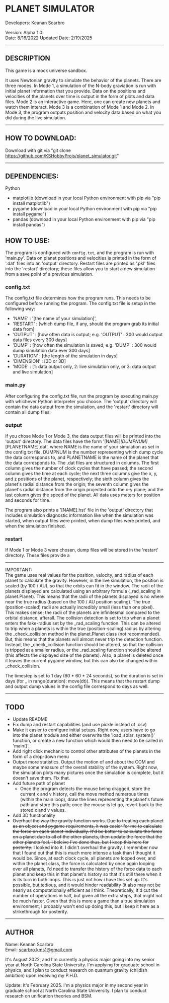 # PLANET SIMULATOR

Developers: Keanan Scarbro

Version: Alpha 1.0 <br>
Date: 8/16/2022
Updated Date: 2/19/2025

___
## DESCRIPTION
This game is a mock universe sandbox.

It uses Newtonian gravity to simulate the behavior of the planets. There are three modes. In Mode 1, a simulation of the N-body graviation is run with initial planet information that you provide. Data on the positions and velocities of the planets over time is output in the form of plots and data files. Mode 2 is an interactive game. Here, one can create new planets and watch them interact. Mode 3 is a combination of Mode 1 and Mode 2. In Mode 3, the program outputs position and velocity data based on what you did during the live simulation.
___
## HOW TO DOWNLOAD:
Download with git via "git clone https://github.com/KSHobbyProjs/planet_simulator.git"

___
## DEPENDENCIES:
Python
  - matplotlib (download in your local Python environment with pip via "pip install matplotlib")
  - pygame     (download in your local Python environment with pip via "pip install pygame")
  - pandas     (download in your local Python environment with pip via "pip install pandas")

## HOW TO USE:
The program is configured with `config.txt`, and the program is run with 'main.py'. Data on planet positions and velocities is printed in the form of '.dat' files into an 'output' directory. Restart files are printed as '.pkl' files into the 'restart' directory; these files allow you to start a new simulation from a save point of a previous simulation. 

### config.txt
The config.txt file determines how the program runs. This needs to be configured before running the program. The config.txt file is setup in the following way:
  - 'NAME'      : '[the name of your simulation]',
  - 'RESTART'   : [which dump file, if any, should the program grab its initial data from]
  - 'OUTPUT'    : [how often data is output; e.g. 'OUTPUT' : 300 would output data files every 300 days]
  - 'DUMP'      : [how often the simulation is saved; e.g. 'DUMP' : 300 would dump simulation data ever 300 days] 
  - 'DURATION'  : [the length of the simulation in days]
  - 'DIMENSION' : [2D or 3D]
  - 'MODE'      : [1: data output only, 2: live simulation only, or 3: data output and live simulation] 

### main.py
After configuring the config.txt file, run the program by executing main.py with whichever Python interpreter you choose. The 'output' directory will contain the data output from the simulation, and the 'restart' directory will contain all dump files.

### output
If you chose Mode 1 or Mode 3, the data output files will be printed into the 'output' directory. The data files have the form '[NAME]_[DUMPNUM]_[PLANETNAME].dat', where NAME is the name of your simulation as set in the config.txt file, DUMPNUM is the number representing which dump cycle the data corresponds to, and PLANETNAME is the name of the planet that the data corresponds to. The .dat files are structured in columns. The first column gives the number of clock cycles that have passed; the second column gives the time at each cycle; the next three columns give the x, y, and z positions of the planet, respectively; the sixth column gives the planet's radial distance from the origin; the seventh column gives the planet's radial distance from the origin projected onto the x-y plane; and the last column gives the speed of the planet. All data uses meters for position and seconds for time.

The program also prints a '[NAME].hst' file in the 'output' directory that includes simulation diagnostic information like when the simulation was started, when output files were printed, when dump files were printed, and when the simulation finished. 

### restart
If Mode 1 or Mode 3 were chosen, dump files will be stored in the 'restart' directory. These files provide a 



___
IMPORTANT: <br>
The game uses real values for the position, velocity, and radius of each planet to calculate the gravity. However, in the live simulation, the position is scaled (by 100 / AU), so that the orbits can fit in the window. The radii of the planets displayed are calculated using an arbitrary formula (_rad_scaling in planet.Planet). This means that the radii of the planets displayed is no where near the true radius (based on the 100 / AU position scaling). The true (position-scaled) radii are actually incredibly small (less than one pixel). This makes sense; the radii of the planets are infinitesmal compared to the orbital distance, afterall. The collision detection is set to trip when a planet enters the fake-radius set by the _rad_scaling function. This can be altered to trip when a planets is within the true (position-scaling) radius by altering the _check_collision method in the planet.Planet class (not recommended). But, this means that the planets will almost never trip the detection function. Instead, the _check_collision function should be altered, so that the collision is tripped at a smaller radius, or the _rad_scaling function should be altered (this affects the displayed size of the planets). Also, a planet is deleted once it leaves the current pygame window, but this can also be changed within _check_collision.

The timestep is set to 1 day (60 * 60 * 24 seconds), so the duration is set in days (for _ in range(duration): move(dt)). This means that the restart dump and output dump values in the config file correspond to days as well.
___

## TODO
- Update README
- Fix dump and restart capabilities (and use pickle instead of .csv)
- Make it easier to configure initial setups. Right now, users have to go into the planet module and either overwrite the 'load_solar_system()' function, or create a new function which would then need to be called in 'main()'.
- Add right click mechanic to control other attributes of the planets in the form of a drop-down menu
- Output more statistics. Output the motion of and about the COM and maybe some measure of the overall stability of the system. Right now, the simulation plots many pictures once the simulation is complete, but it doesn't save them. Fix that.
- Add future path of planet
  - Once the program detects the mouse being dragged, store the current x and v history, call the move method numerous times (within the main loop), draw the lines representing the planet's future path and store this path; once the mouse is let go, revert back to the stored x and v values.
- Add 3D functionality
- ~~Overhaul the way the gravity function works. Due to treating each planet as an object and pygame requirements, it was easier for me to calculate the force on each planet individually. It'd be better to calculate the force on a planet due to all of the other planets, then update the force that the other planets feel. I beleive I've done thus, but I keep this here for posterity.~~ I looked into it. I didn't overhaul the gravity. I remember now that I found out that this is much more intense a task than I thought it would be. Since, at each clock cycle, all planets are looped over, and within the planet class, the force is calculated by once again looping over all planets, I'd need to transfer the history of the force data to each planet and keep this in that planet's history so that it's still there when it is its turn in both loops. This is just not how i have this set up. It's possible, but tedious, and it would hinder readability (it also may not be nearly as computationally efficient as I think. Theoretically, it'd cut the number of operations in half, but given all the extra steps, that might not be much faster. Given that this is more a game than a true simulation environment, I probably won't end up doing this, but I keep it here as a strikethrough for posterity.
___

## AUTHOR
Name: Keanan Scarbro <br>
Email: scarbro.kms1@gmail.com

It's August 2022, and I'm currently a physics major going into my senior year at North Carolina State University. I'm applying for graduate school in physics, and I plan to conduct research on quantum gravity (childish ambition) 
upon receiving my P.H.D.

Update: It's February 2025. I'm a physics major in my second year in graduate school at North Carolina State University. I plan to conduct research on unification theories and BSM.
